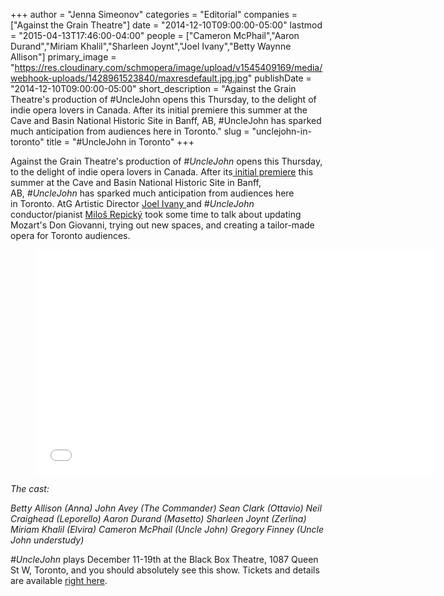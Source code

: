+++
author = "Jenna Simeonov"
categories = "Editorial"
companies = ["Against the Grain Theatre"]
date = "2014-12-10T09:00:00-05:00"
lastmod = "2015-04-13T17:46:00-04:00"
people = ["Cameron McPhail","Aaron Durand","Miriam Khalil","Sharleen Joynt","Joel Ivany","Betty Waynne Allison"]
primary_image = "https://res.cloudinary.com/schmopera/image/upload/v1545409169/media/webhook-uploads/1428961523840/maxresdefault.jpg.jpg"
publishDate = "2014-12-10T09:00:00-05:00"
short_description = "Against the Grain Theatre&#039;s production of #UncleJohn opens this Thursday, to the delight of indie opera lovers in Canada. After its initial premiere this summer at the Cave and Basin National Historic Site in Banff, AB, #UncleJohn has sparked much anticipation from audiences here in Toronto."
slug = "unclejohn-in-toronto"
title = "#UncleJohn in Toronto"
+++

Against the Grain Theatre</a>'s production of&nbsp;<em>#UncleJohn</em>&nbsp;opens this Thursday, to the delight of indie opera lovers in Canada. After its<a href="http://www.macleans.ca/culture/arts/opera-comes-down-from-the-mountain/" target="_blank"> initial premiere</a> this summer at the Cave and Basin National Historic Site in Banff, AB,&nbsp;<em>#UncleJohn</em>&nbsp;has sparked much anticipation from audiences here in&nbsp;Toronto. AtG Artistic Director <a href="http://www.joelivany.com/index/welcome.html" target="_blank">Joel Ivany </a>and&nbsp;<em>#UncleJohn</em> conductor/pianist&nbsp;<a href="http://www.artsglobal.org/en/people/milos-repicky/" target="_blank">Miloš Repický</a> took some time to talk about updating Mozart's Don Giovanni, trying out new spaces, and&nbsp;creating a tailor-made opera for Toronto audiences.</div>
<div class="intro"><figure data-type="video"><iframe src="//www.youtube.com/embed/CSR9Wz2bdGs" width="640" height="360" frameborder="0" allowfullscreen="allowfullscreen"></iframe></figure></div>
<div class="intro"><p></p><p><em>The cast:</em></p><p><em>Betty Allison (Anna)</em>
<em> John Avey (The Commander)</em>
<em> Sean Clark (Ottavio)</em>
<em> Neil Craighead (Leporello)</em>
<em> Aaron Durand (Masetto)</em>
<em> Sharleen Joynt (Zerlina)</em>
<em> Miriam Khalil (Elvira)</em>
<em> Cameron McPhail (Uncle John)</em>
<em> Gregory Finney (Uncle John understudy)</em></p><p><em>#UncleJohn</em> plays December 11-19th at the Black Box Theatre, 1087 Queen St W, Toronto, and you should absolutely see this show. Tickets and details are available <a href="http://againstthegraintheatre.ticketleap.com/hastagunclejohn/" target="_blank">right here</a>.</p></div><p></p>
